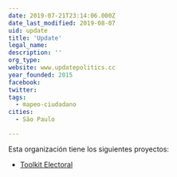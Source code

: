 ```yaml
---
date: 2019-07-21T23:14:06.000Z
date_last_modified: 2019-08-07
uid: update
title: 'Update'
legal_name: 
description: ''
org_type: 
website: www.updatepolitics.cc
year_founded: 2015
facebook: 
twitter: 
tags:
  - mapeo-ciudadano
cities: 
  - São Paulo

---
```


Esta organización tiene los siguientes proyectos:

- [Toolkit Electoral](/proyectos/toolkit-electoral)
